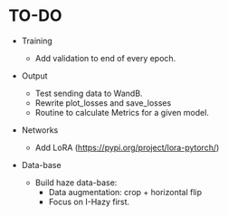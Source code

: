 # TO-DO

* Training
    * Add validation to end of every epoch.

* Output
    * Test sending data to WandB.
    * Rewrite plot_losses and save_losses
    * Routine to calculate Metrics for a given model.

* Networks
    * Add LoRA (https://pypi.org/project/lora-pytorch/)

* Data-base
    * Build haze data-base:
        * Data augmentation: crop + horizontal flip
        * Focus on I-Hazy first.
